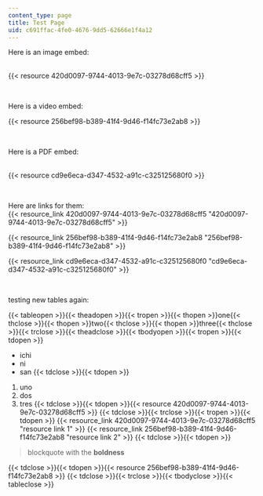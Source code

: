 ```yaml
---
content_type: page
title: Test Page
uid: c691ffac-4fe0-4676-9dd5-62666e1f4a12
---
```

Here is an image embed:     
 

{{< resource 420d0097-9744-4013-9e7c-03278d68cff5 >}}

 

Here is a video embed:

{{< resource 256bef98-b389-41f4-9d46-f14fc73e2ab8 >}}

 

Here is a PDF embed:     
 

{{< resource cd9e6eca-d347-4532-a91c-c325125680f0 >}}

 

Here are links for them:     
{{< resource_link 420d0097-9744-4013-9e7c-03278d68cff5 "420d0097-9744-4013-9e7c-03278d68cff5" >}}

{{< resource_link 256bef98-b389-41f4-9d46-f14fc73e2ab8 "256bef98-b389-41f4-9d46-f14fc73e2ab8" >}}

{{< resource_link cd9e6eca-d347-4532-a91c-c325125680f0 "cd9e6eca-d347-4532-a91c-c325125680f0" >}}

 

testing new tables again:

{{< tableopen >}}{{< theadopen >}}{{< tropen >}}{{< thopen >}}one{{< thclose >}}{{< thopen >}}two{{< thclose >}}{{< thopen >}}three{{< thclose >}}{{< trclose >}}{{< theadclose >}}{{< tbodyopen >}}{{< tropen >}}{{< tdopen >}}
- ichi
- ni
- san
{{< tdclose >}}{{< tdopen >}}
1. uno
2. dos
3. tres
{{< tdclose >}}{{< tdopen >}}{{< resource 420d0097-9744-4013-9e7c-03278d68cff5 >}}
{{< tdclose >}}{{< trclose >}}{{< tropen >}}{{< tdopen >}}
{{< resource_link 420d0097-9744-4013-9e7c-03278d68cff5 "resource link 1" >}}
{{< resource_link 256bef98-b389-41f4-9d46-f14fc73e2ab8 "resource link 2" >}}
{{< tdclose >}}{{< tdopen >}}
> blockquote with the **boldness**

{{< tdclose >}}{{< tdopen >}}{{< resource 256bef98-b389-41f4-9d46-f14fc73e2ab8 >}}
{{< tdclose >}}{{< trclose >}}{{< tbodyclose >}}{{< tableclose >}}